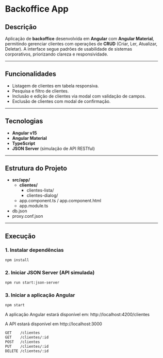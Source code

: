 # Backoffice App

## Descrição

Aplicação de **backoffice** desenvolvida em **Angular** com **Angular Material**, permitindo gerenciar clientes com operações de **CRUD** (Criar, Ler, Atualizar, Deletar). A interface segue padrões de usabilidade de sistemas corporativos, priorizando clareza e responsividade.

---

## Funcionalidades

- Listagem de clientes em tabela responsiva.
- Pesquisa e filtro de clientes.
- Inclusão e edição de clientes via modal com validação de campos.
- Exclusão de clientes com modal de confirmação.

---

## Tecnologias

- **Angular v15**  
- **Angular Material**  
- **TypeScript**  
- **JSON Server** (simulação de API RESTful)

---

## Estrutura do Projeto

- **src/app/**
  - **clientes/**
    - clientes-lista/
    - clientes-dialog/
  - app.component.ts / app.component.html
  - app.module.ts
- db.json
- proxy.conf.json

---

## Execução

### 1. Instalar dependências

```bash
npm install
```

### 2. Iniciar JSON Server (API simulada)
```bash
npm run start:json-server
```

### 3. Iniciar a aplicação Angular
```bash
npm start
```

A aplicação Angular estará disponível em: http://localhost:4200/clientes

A API estará disponível em http://localhost:3000
```bash
GET    /clientes
GET    /clientes/:id
POST   /clientes
PUT    /clientes/:id
DELETE /clientes/:id
```
